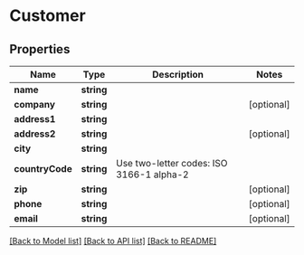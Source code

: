 # Customer

## Properties
Name | Type | Description | Notes
------------ | ------------- | ------------- | -------------
**name** | **string** |  | 
**company** | **string** |  | [optional] 
**address1** | **string** |  | 
**address2** | **string** |  | [optional] 
**city** | **string** |  | 
**countryCode** | **string** | Use two-letter codes: ISO 3166-1 alpha-2 | 
**zip** | **string** |  | [optional] 
**phone** | **string** |  | [optional] 
**email** | **string** |  | [optional] 

[[Back to Model list]](../README.md#documentation-for-models) [[Back to API list]](../README.md#documentation-for-api-endpoints) [[Back to README]](../README.md)


